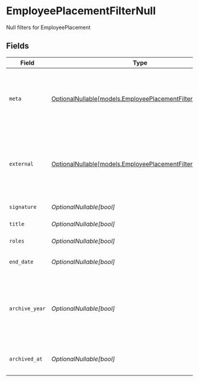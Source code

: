 # EmployeePlacementFilterNull

Null filters for EmployeePlacement


## Fields

| Field                                                                                                                                                           | Type                                                                                                                                                            | Required                                                                                                                                                        | Description                                                                                                                                                     | Example                                                                                                                                                         |
| --------------------------------------------------------------------------------------------------------------------------------------------------------------- | --------------------------------------------------------------------------------------------------------------------------------------------------------------- | --------------------------------------------------------------------------------------------------------------------------------------------------------------- | --------------------------------------------------------------------------------------------------------------------------------------------------------------- | --------------------------------------------------------------------------------------------------------------------------------------------------------------- |
| `meta`                                                                                                                                                          | [OptionalNullable[models.EmployeePlacementFilterNullMeta]](../models/employeeplacementfilternullmeta.md)                                                        | :heavy_minus_sign:                                                                                                                                              | Metadata information for the EmployeePlacement                                                                                                                  | {<br/>"createdBy": true,<br/>"updatedAt": true,<br/>"updatedBy": true<br/>}                                                                                     |
| `external`                                                                                                                                                      | [OptionalNullable[models.EmployeePlacementFilterNullExternal]](../models/employeeplacementfilternullexternal.md)                                                | :heavy_minus_sign:                                                                                                                                              | External is a reusable object that can be used to store external information about the guardian from another system, used for third-party integration tracking. | {<br/>"sourceID": true,<br/>"source": true<br/>}                                                                                                                |
| `signature`                                                                                                                                                     | *OptionalNullable[bool]*                                                                                                                                        | :heavy_minus_sign:                                                                                                                                              | The signature of the employee                                                                                                                                   | true                                                                                                                                                            |
| `title`                                                                                                                                                         | *OptionalNullable[bool]*                                                                                                                                        | :heavy_minus_sign:                                                                                                                                              | The title of the employee                                                                                                                                       | true                                                                                                                                                            |
| `roles`                                                                                                                                                         | *OptionalNullable[bool]*                                                                                                                                        | :heavy_minus_sign:                                                                                                                                              | The roles of the employee                                                                                                                                       | true                                                                                                                                                            |
| `end_date`                                                                                                                                                      | *OptionalNullable[bool]*                                                                                                                                        | :heavy_minus_sign:                                                                                                                                              | The end date of the placement for the employee                                                                                                                  | true                                                                                                                                                            |
| `archive_year`                                                                                                                                                  | *OptionalNullable[bool]*                                                                                                                                        | :heavy_minus_sign:                                                                                                                                              | The year the placement was archived for the employee, in the format YYYY_YYYY where the first year is the autumn and the second year is the spring.             | true                                                                                                                                                            |
| `archived_at`                                                                                                                                                   | *OptionalNullable[bool]*                                                                                                                                        | :heavy_minus_sign:                                                                                                                                              | The timestamp the placement was archived for the employee                                                                                                       | true                                                                                                                                                            |